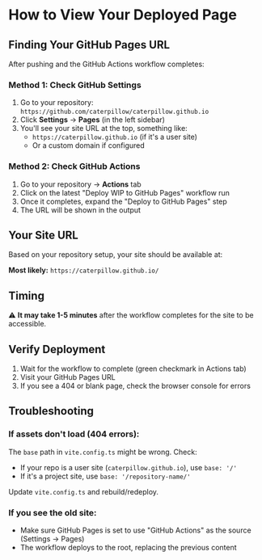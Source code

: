 # How to View Your Deployed Page

## Finding Your GitHub Pages URL

After pushing and the GitHub Actions workflow completes:

### Method 1: Check GitHub Settings
1. Go to your repository: `https://github.com/caterpillow/caterpillow.github.io`
2. Click **Settings** → **Pages** (in the left sidebar)
3. You'll see your site URL at the top, something like:
   - `https://caterpillow.github.io` (if it's a user site)
   - Or a custom domain if configured

### Method 2: Check GitHub Actions
1. Go to your repository → **Actions** tab
2. Click on the latest "Deploy WIP to GitHub Pages" workflow run
3. Once it completes, expand the "Deploy to GitHub Pages" step
4. The URL will be shown in the output

## Your Site URL

Based on your repository setup, your site should be available at:

**Most likely:** `https://caterpillow.github.io/`

## Timing

⚠️ **It may take 1-5 minutes** after the workflow completes for the site to be accessible.

## Verify Deployment

1. Wait for the workflow to complete (green checkmark in Actions tab)
2. Visit your GitHub Pages URL
3. If you see a 404 or blank page, check the browser console for errors

## Troubleshooting

### If assets don't load (404 errors):
The `base` path in `vite.config.ts` might be wrong. Check:
- If your repo is a user site (`caterpillow.github.io`), use `base: '/'`
- If it's a project site, use `base: '/repository-name/'`

Update `vite.config.ts` and rebuild/redeploy.

### If you see the old site:
- Make sure GitHub Pages is set to use "GitHub Actions" as the source (Settings → Pages)
- The workflow deploys to the root, replacing the previous content


